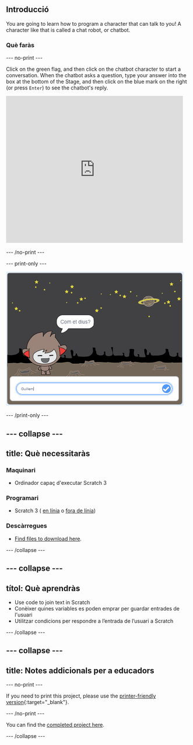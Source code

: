 ## Introducció

You are going to learn how to program a character that can talk to you! A character like that is called a chat robot, or chatbot.

### Què faràs

\--- no-print \---

Click on the green flag, and then click on the chatbot character to start a conversation. When the chatbot asks a question, type your answer into the box at the bottom of the Stage, and then click on the blue mark on the right (or press `Enter`) to see the chatbot's reply.

<div class="scratch-preview">
  <iframe allowtransparency="true" width="485" height="402" src="https://scratch.mit.edu/projects/embed/248864190/?autostart=false" 
  frameborder="0" scrolling="no"></iframe>
</div>

\--- /no-print \---

\--- print-only \---

![complete project](images/chatbot-preview.png)

\--- /print-only \---

## \--- collapse \---

## title: Què necessitaràs

### Maquinari

- Ordinador capaç d'executar Scratch 3

### Programari

- Scratch 3 ( [en línia](https://rpf.io/scratchon) o [fora de línia](https://rpf.io/scratchoff))

### Descàrregues

- [Find files to download here](https://rpf.io/p/en/chatbot-go).

\--- /collapse \---

## \--- collapse \---

## títol: Què aprendràs

- Use code to join text in Scratch
- Conèixer quines variables es poden emprar per guardar entrades de l'usuari
- Utilitzar condicions per respondre a l’entrada de l’usuari a Scratch

\--- /collapse \---

## \--- collapse \---

## title: Notes addicionals per a educadors

\--- no-print \---

If you need to print this project, please use the [printer-friendly version](https://projects.raspberrypi.org/en/projects/chatbot/print){:target="_blank"}.

\--- /no-print \---

You can find the [completed project here](https://rpf.io/p/en/chatbot-get).

\--- /collapse \---